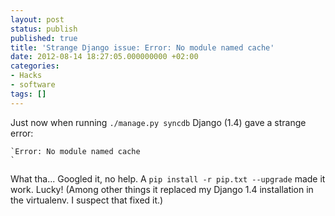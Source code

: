 ```yaml
---
layout: post
status: publish
published: true
title: 'Strange Django issue: Error: No module named cache'
date: 2012-08-14 18:27:05.000000000 +02:00
categories:
- Hacks
- software
tags: []
---
```

Just now when running `./manage.py syncdb` Django (1.4) gave a strange error:


```
`Error: No module named cache
`
```


What tha... Googled it, no help. A `pip install -r pip.txt --upgrade` made it work. Lucky! (Among other things it replaced my Django 1.4 installation in the virtualenv. I suspect that fixed it.)
